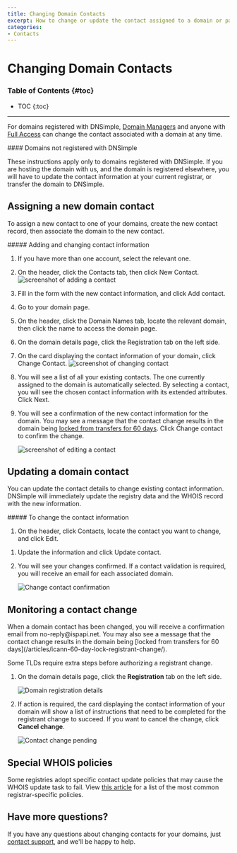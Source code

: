 ```yaml
---
title: Changing Domain Contacts
excerpt: How to change or update the contact assigned to a domain or part of its data.
categories:
- Contacts
---
```


# Changing Domain Contacts

### Table of Contents {#toc}

* TOC
{:toc}

---

For domains registered with DNSimple, [Domain Managers](https://support.dnsimple.com/articles/domain-access-control/#domain-manager) and anyone with [Full Access](https://support.dnsimple.com/articles/domain-access-control/#full-access) can change the contact associated with a domain at any time.

<info>
#### Domains not registered with DNSimple

These instructions apply only to domains registered with DNSimple. If you are hosting the domain with us, and the domain is registered elsewhere, you will have to update the contact information at your current registrar, or transfer the domain to DNSimple.
</info>

## Assigning a new domain contact

To assign a new contact to one of your domains, create the new contact record, then associate the domain to the new contact.

<div class="section-steps" markdown="1">
##### Adding and changing contact information

1. If you have more than one account, select the relevant one.
1. On the header, click the <label>Contacts</label> tab, then click <label>New Contact</label>.
    ![screenshot of adding a contact](/files/new-contacts.png)

1. Fill in the form with the new contact information, and click <label>Add contact</label>.
1. Go to your domain page.
1. On the header, click the <label>Domain Names</label> tab, locate the relevant domain, then click the name to access the domain page.
1. On the domain details page, click the <label>Registration</label> tab on the left side.
1. On the card displaying the contact information of your domain, click <label>Change Contact</label>.
    ![screenshot of changing contact](/files/registration-edit-contact.png)

1. You will see a list of all your existing contacts. The one currently assigned to the domain is automatically selected. By selecting a contact, you will see the chosen contact information with its extended attributes. Click <label>Next</label>.
1. You will see a confirmation of the new contact information for the domain. You may see a message that the contact change results in the domain being [locked from transfers for 60 days](/articles/icann-60-day-lock-registrant-change/). Click <label>Change contact</label> to confirm the change.

    ![screenshot of editing a contact](/files/confirm-contact-change.png)
</div>

## Updating a domain contact

You can update the contact details to change existing contact information. DNSimple will immediately update the registry data and the WHOIS record with the new information.
<div class="section-steps" markdown="1">
##### To change the contact information

1.  On the header, click <label>Contacts</label>, locate the contact you want to change, and click <label>Edit</label>.
   <!--- needs screenshot -->

1.  Update the information and click <label>Update contact</label>.
1.  You will see your changes confirmed. If a contact validation is required, you will receive an email for each associated domain.

    ![Change contact confirmation](/files/confirm-contact-change.png)

</div>

## Monitoring a contact change

<info>
When a domain contact has been changed, you will receive a confirmation email from no-reply@ispapi.net. You may also see a message that the contact change results in the domain being [locked from transfers for 60 days](/articles/icann-60-day-lock-registrant-change/).
</info>

Some TLDs require extra steps before authorizing a registrant change.

1.  On the domain details page, click the **Registration** tab on the left side.

    ![Domain registration details](/files/domain-registration-details.png)

1.  If action is required, the card displaying the contact information of your domain will show a list of instructions that need to be completed for the registrant change to succeed. If you want to cancel the change, click **Cancel change**.

    ![Contact change pending](/files/contact-change-monitor.png)


## Special WHOIS policies

Some registries adopt specific contact update policies that may cause the WHOIS update task to fail. View [this article](/articles/changing-whois-contact) for a list of the most common registrar-specific policies.

## Have more questions?

If you have any questions about changing contacts for your domains, just [contact support](https://dnsimple.com/feedback), and we'll be happy to help.
